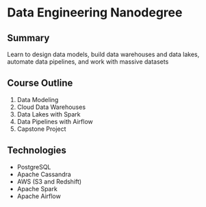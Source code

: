 # Data Engineering Nanodegree

## Summary

Learn to design data models, build data warehouses and data lakes, automate data pipelines, and work with massive datasets

## Course Outline

1. Data Modeling
2. Cloud Data Warehouses
3. Data Lakes with Spark
4. Data Pipelines with Airflow
5. Capstone Project

## Technologies

- PostgreSQL
- Apache Cassandra
- AWS (S3 and Redshift)
- Apache Spark
- Apache Airflow
